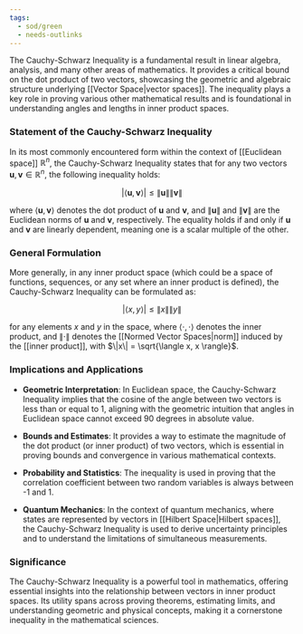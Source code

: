 ```yaml
---
tags:
  - sod/green
  - needs-outlinks
---
```

The Cauchy-Schwarz Inequality is a fundamental result in linear algebra, analysis, and many other areas of mathematics. It provides a critical bound on the dot product of two vectors, showcasing the geometric and algebraic structure underlying [[Vector Space|vector spaces]]. The inequality plays a key role in proving various other mathematical results and is foundational in understanding angles and lengths in inner product spaces.

### Statement of the Cauchy-Schwarz Inequality

In its most commonly encountered form within the context of [[Euclidean space]] $\mathbb{R}^n$, the Cauchy-Schwarz Inequality states that for any two vectors $\mathbf{u}, \mathbf{v} \in \mathbb{R}^n$, the following inequality holds:

$$
|\langle \mathbf{u}, \mathbf{v} \rangle| \leq \|\mathbf{u}\| \|\mathbf{v}\|
$$

where $\langle \mathbf{u}, \mathbf{v} \rangle$ denotes the dot product of $\mathbf{u}$ and $\mathbf{v}$, and $\|\mathbf{u}\|$ and $\|\mathbf{v}\|$ are the Euclidean norms of $\mathbf{u}$ and $\mathbf{v}$, respectively. The equality holds if and only if $\mathbf{u}$ and $\mathbf{v}$ are linearly dependent, meaning one is a scalar multiple of the other.

### General Formulation

More generally, in any inner product space (which could be a space of functions, sequences, or any set where an inner product is defined), the Cauchy-Schwarz Inequality can be formulated as:

$$
|\langle x, y \rangle| \leq \|x\| \|y\|
$$

for any elements $x$ and $y$ in the space, where $\langle \cdot, \cdot \rangle$ denotes the inner product, and $\|\cdot\|$ denotes the [[Normed Vector Spaces|norm]] induced by the [[inner product]], with $\|x\| = \sqrt{\langle x, x \rangle}$.

### Implications and Applications

- **Geometric Interpretation**: In Euclidean space, the Cauchy-Schwarz Inequality implies that the cosine of the angle between two vectors is less than or equal to 1, aligning with the geometric intuition that angles in Euclidean space cannot exceed 90 degrees in absolute value.
  
- **Bounds and Estimates**: It provides a way to estimate the magnitude of the dot product (or inner product) of two vectors, which is essential in proving bounds and convergence in various mathematical contexts.
  
- **Probability and Statistics**: The inequality is used in proving that the correlation coefficient between two random variables is always between -1 and 1.
  
- **Quantum Mechanics**: In the context of quantum mechanics, where states are represented by vectors in [[Hilbert Space|Hilbert spaces]], the Cauchy-Schwarz Inequality is used to derive uncertainty principles and to understand the limitations of simultaneous measurements.

### Significance

The Cauchy-Schwarz Inequality is a powerful tool in mathematics, offering essential insights into the relationship between vectors in inner product spaces. Its utility spans across proving theorems, estimating limits, and understanding geometric and physical concepts, making it a cornerstone inequality in the mathematical sciences.